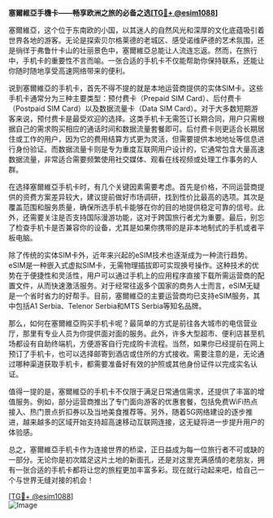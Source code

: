 **塞爾維亞手機卡——畅享欧洲之旅的必备之选[[TG💪+ @esim1088](https://t.me/s/esim1088)]**

塞爾維亞，这个位于东南欧的小国，以其迷人的自然风光和深厚的文化底蕴吸引着世界各地的游客。无论是探索贝尔格莱德的老城区、感受诺维萨德的艺术氛围，还是徜徉于弗鲁什卡山的壮丽景色中，塞爾維亞总能让人流连忘返。然而，在旅行中，手机卡的重要性不言而喻。一张合适的手机卡不仅能帮助你保持联系，还能让你随时随地享受高速网络带来的便利。

说到塞爾維亞的手机卡，首先不得不提的就是本地运营商提供的实体SIM卡。这些手机卡通常分为三种主要类型：预付费卡（Prepaid SIM Card）、后付费卡（Postpaid SIM Card）以及数据流量卡（Data SIM Card）。对于大多数短期游客来说，预付费卡是最受欢迎的选择。这类手机卡无需签订长期合同，用户只需根据自己的需求购买相应的通话时间和数据流量套餐即可。后付费卡则更适合长期居住或工作的用户，因为它的费用结算方式更为灵活，但需要提供本地地址等信息进行身份验证。而数据流量卡则是专为重度互联网用户设计的，它通常包含大量高速数据流量，非常适合需要频繁使用社交媒体、观看在线视频或处理工作事务的人群。

在选择塞爾維亞手机卡时，有几个关键因素需要考虑。首先是价格，不同运营商提供的资费方案差异较大，建议提前做好市场调研，找到性价比最高的选项。其次是覆盖范围和服务质量，确保所选手机卡能够在你的目的地提供稳定可靠的信号。此外，还需要关注是否支持国际漫游功能，这对于跨国旅行者尤为重要。最后，别忘了检查手机卡是否兼容你的设备，尤其是如果你携带的是非本地制式的手机或者平板电脑。

除了传统的实体SIM卡外，近年来兴起的eSIM技术也逐渐成为一种流行趋势。eSIM是一种嵌入式虚拟SIM卡，无需物理插拔即可实现换号操作。这种技术的优势在于便捷性和灵活性，用户可以通过手机上的应用程序直接下载所需运营商的配置文件，从而快速激活服务。对于经常往返多个国家的商务人士而言，eSIM无疑是一个省时省力的好帮手。目前，塞爾維亞的主要运营商均已支持eSIM服务，其中包括A1 Serbia、Telenor Serbia和MTS Serbia等知名品牌。

那么，如何在塞爾維亞购买手机卡呢？最简单的方式是前往各大城市的电信营业厅，那里有专业人员为你提供面对面的服务。此外，许多大型超市、便利店甚至机场都设有自助终端机，方便游客自行完成购卡流程。当然，如果你已经提前在网上预订了手机卡，也可以选择邮寄到酒店或住所的方式接收。需要注意的是，无论通过哪种渠道获取手机卡，都需要准备好有效的护照或其他身份证件以完成实名认证。

值得一提的是，塞爾維亞的手机卡不仅限于满足日常通信需求，还提供了丰富的增值服务。例如，部分运营商推出了专门面向游客的优惠套餐，包括免费WiFi热点接入、热门景点折扣券以及当地美食推荐等。另外，随着5G网络建设的逐步推进，越来越多的区域开始支持超高速移动互联网连接，这无疑将进一步提升用户的体验感。

总之，塞爾維亞手机卡作为连接世界的桥梁，正日益成为每一位旅行者不可或缺的一部分。无论你是初次踏足这片土地的新面孔，还是对这里充满感情的老朋友，拥有一张合适的手机卡都将让您的旅程更加丰富多彩。现在就行动起来吧，给自己一个与世界无缝对接的机会！

[[TG💪+ @esim1088](https://t.me/s/esim1088)]  
![Image](https://i.postimg.cc/4NQfJmqS/Snipaste-2025-05-13-00-14-12.png)